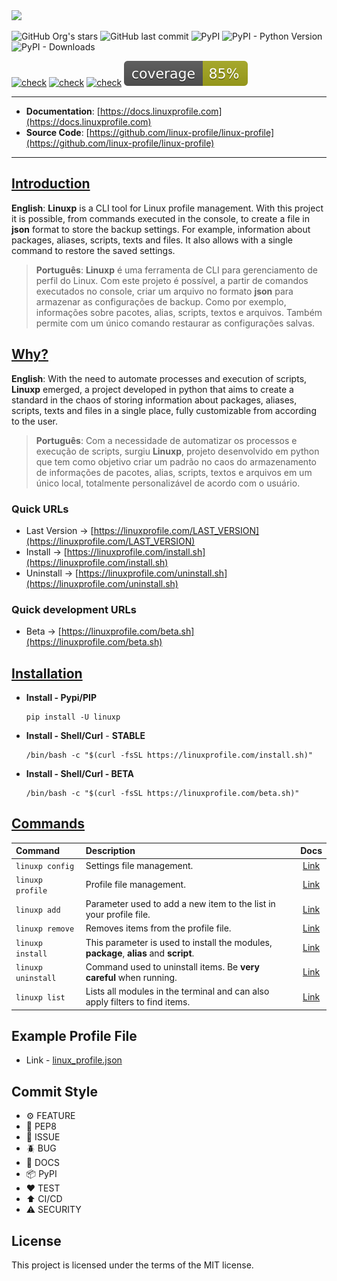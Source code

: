 <img src="https://github.com/linux-profile/linux-profile/blob/master/docs/linuxp.png?raw=true">

![GitHub Org's stars](https://img.shields.io/github/stars/linux-profile?label=LinuxProfile&style=flat-square)
![GitHub last commit](https://img.shields.io/github/last-commit/linux-profile/linux-profile?style=flat-square)
![PyPI](https://img.shields.io/pypi/v/linuxp?style=flat-square)
![PyPI - Python Version](https://img.shields.io/pypi/pyversions/linuxp?style=flat-square)
![PyPI - Downloads](https://img.shields.io/pypi/dm/linuxp?style=flat-square)

[![check](https://github.com/linux-profile/linux-profile/actions/workflows/python-publish-pypi.yml/badge.svg)](https://github.com/linux-profile/linux-profile/actions/workflows/python-publish-pypi.yml)
[![check](https://github.com/linux-profile/linux-profile/actions/workflows/python-publish-pypi-test.yml/badge.svg)](https://github.com/linux-profile/linux-profile/actions/workflows/python-publish-pypi-test.yml)
[![check](https://github.com/linux-profile/linux-profile/actions/workflows/python-app-test.yml/badge.svg)](https://github.com/linux-profile/linux-profile/actions/workflows/python-app-test.yml)
![](docs/coverage.svg)

---

- **Documentation**: [https://docs.linuxprofile.com](https://docs.linuxprofile.com)
- **Source Code**: [https://github.com/linux-profile/linux-profile](https://github.com/linux-profile/linux-profile)

---

## [Introduction](https://docs.linuxprofile.com/)

**English**: **Linuxp** is a CLI tool for Linux profile management. With this project it is possible, from commands executed in the console, to create a file in **json** format to store the backup settings. For example, information about packages, aliases, scripts, texts and files. It also allows with a single command to restore the saved settings.

> **Português**: **Linuxp** é uma ferramenta de CLI para gerenciamento de perfil do Linux. Com este projeto é possível, a partir de comandos executados no console, criar um arquivo no formato **json** para armazenar as configurações de backup. Como por exemplo, informações sobre pacotes, alias, scripts, textos e arquivos. Também permite com um único comando restaurar as configurações salvas.

## [Why?](https://docs.linuxprofile.com/)

**English**: With the need to automate processes and execution of scripts, **Linuxp** emerged, a project developed in python that aims to create a standard in the chaos of storing information about packages, aliases, scripts, texts and files in a single place, fully customizable from according to the user.

> **Português**: Com a necessidade de automatizar os processos e execução de scripts, surgiu **Linuxp**, projeto desenvolvido em python que tem como objetivo criar um padrão no caos do armazenamento de informações de pacotes, alias, scripts, textos e arquivos em um único local, totalmente personalizável de acordo com o usuário.

### Quick URLs
- Last Version -> [https://linuxprofile.com/LAST_VERSION](https://linuxprofile.com/LAST_VERSION)
- Install -> [https://linuxprofile.com/install.sh](https://linuxprofile.com/install.sh)
- Uninstall -> [https://linuxprofile.com/uninstall.sh](https://linuxprofile.com/uninstall.sh)

### Quick development URLs
- Beta -> [https://linuxprofile.com/beta.sh](https://linuxprofile.com/beta.sh)

## [Installation](https://docs.linuxprofile.com/nav/installation/)

- **Install - Pypi/PIP**

      pip install -U linuxp

- **Install - Shell/Curl** - **STABLE**

      /bin/bash -c "$(curl -fsSL https://linuxprofile.com/install.sh)"


- **Install - Shell/Curl - BETA**

      /bin/bash -c "$(curl -fsSL https://linuxprofile.com/beta.sh)"

## [Commands](https://docs.linuxprofile.com/)


| Command               | Description                                                                           | Docs                                   |
|:--------------------- |:------------------------------------------------------------------------------------- | :------------------------------------: | 
| ``linuxp config``     | Settings file management.                                                             | [Link](https://docs.linuxprofile.com/nav/commands/config/) |
| ``linuxp profile``    | Profile file management.                                                              | [Link](https://docs.linuxprofile.com/nav/commands/profile/) |
| ``linuxp add``        | Parameter used to add a new item to the list in your profile file.                    | [Link](https://docs.linuxprofile.com/nav/commands/add/) |
| ``linuxp remove``     | Removes items from the profile file.                                                  | [Link](https://docs.linuxprofile.com/nav/commands/remove/) |
| ``linuxp install``    | This parameter is used to install the modules, **package**, **alias** and **script**. | [Link](https://docs.linuxprofile.com/nav/commands/install/) |
| ``linuxp uninstall``  | Command used to uninstall items. Be **very careful** when running.                    | [Link](https://docs.linuxprofile.com/nav/commands/uninstall/) |
| ``linuxp list``       | Lists all modules in the terminal and can also apply filters to find items.           | [Link](https://docs.linuxprofile.com/nav/commands/list/) |


## Example Profile File

- Link - [linux_profile.json](https://linuxprofile.com/linux_profile.json)

## Commit Style

- ⚙️ FEATURE
- 📝 PEP8
- 📌 ISSUE
- 🪲 BUG
- 📘 DOCS
- 📦 PyPI
- ❤️️ TEST
- ⬆️ CI/CD
- ⚠️ SECURITY

## License

This project is licensed under the terms of the MIT license.
